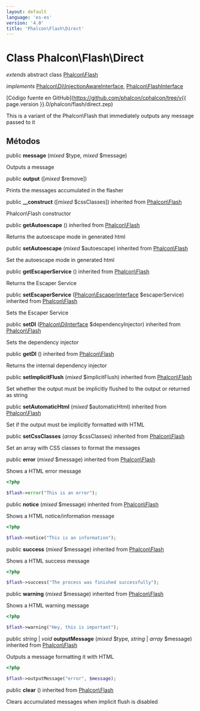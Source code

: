 ```yaml
---
layout: default
language: 'es-es'
version: '4.0'
title: 'Phalcon\Flash\Direct'
---
```


# Class **Phalcon\Flash\Direct**

*extends* abstract class [Phalcon\Flash](Phalcon_Flash)

*implements* [Phalcon\Di\InjectionAwareInterface](Phalcon_Di_InjectionAwareInterface), [Phalcon\FlashInterface](Phalcon_FlashInterface)

[Código fuente en GitHub](https://github.com/phalcon/cphalcon/tree/v{{ page.version }}.0/phalcon/flash/direct.zep)

This is a variant of the Phalcon\Flash that immediately outputs any message passed to it

## Métodos

public **message** (*mixed* $type, *mixed* $message)

Outputs a message

public **output** ([*mixed* $remove])

Prints the messages accumulated in the flasher

public **__construct** ([*mixed* $cssClasses]) inherited from [Phalcon\Flash](Phalcon_Flash)

Phalcon\Flash constructor

public **getAutoescape** () inherited from [Phalcon\Flash](Phalcon_Flash)

Returns the autoescape mode in generated html

public **setAutoescape** (*mixed* $autoescape) inherited from [Phalcon\Flash](Phalcon_Flash)

Set the autoescape mode in generated html

public **getEscaperService** () inherited from [Phalcon\Flash](Phalcon_Flash)

Returns the Escaper Service

public **setEscaperService** ([Phalcon\EscaperInterface](Phalcon_EscaperInterface) $escaperService) inherited from [Phalcon\Flash](Phalcon_Flash)

Sets the Escaper Service

public **setDI** ([Phalcon\DiInterface](Phalcon_DiInterface) $dependencyInjector) inherited from [Phalcon\Flash](Phalcon_Flash)

Sets the dependency injector

public **getDI** () inherited from [Phalcon\Flash](Phalcon_Flash)

Returns the internal dependency injector

public **setImplicitFlush** (*mixed* $implicitFlush) inherited from [Phalcon\Flash](Phalcon_Flash)

Set whether the output must be implicitly flushed to the output or returned as string

public **setAutomaticHtml** (*mixed* $automaticHtml) inherited from [Phalcon\Flash](Phalcon_Flash)

Set if the output must be implicitly formatted with HTML

public **setCssClasses** (*array* $cssClasses) inherited from [Phalcon\Flash](Phalcon_Flash)

Set an array with CSS classes to format the messages

public **error** (*mixed* $message) inherited from [Phalcon\Flash](Phalcon_Flash)

Shows a HTML error message

```php
<?php

$flash->error("This is an error");

```

public **notice** (*mixed* $message) inherited from [Phalcon\Flash](Phalcon_Flash)

Shows a HTML notice/information message

```php
<?php

$flash->notice("This is an information");

```

public **success** (*mixed* $message) inherited from [Phalcon\Flash](Phalcon_Flash)

Shows a HTML success message

```php
<?php

$flash->success("The process was finished successfully");

```

public **warning** (*mixed* $message) inherited from [Phalcon\Flash](Phalcon_Flash)

Shows a HTML warning message

```php
<?php

$flash->warning("Hey, this is important");

```

public *string* | *void* **outputMessage** (*mixed* $type, *string* | *array* $message) inherited from [Phalcon\Flash](Phalcon_Flash)

Outputs a message formatting it with HTML

```php
<?php

$flash->outputMessage("error", $message);

```

public **clear** () inherited from [Phalcon\Flash](Phalcon_Flash)

Clears accumulated messages when implicit flush is disabled